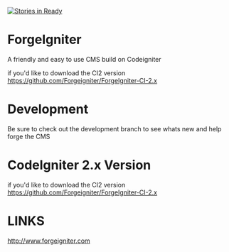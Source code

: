 [![Stories in Ready](https://badge.waffle.io/Forgeigniter/ForgeIgniter.png?label=ready&title=Ready)](https://waffle.io/Forgeigniter/ForgeIgniter)
# ForgeIgniter
A friendly and easy to use CMS build on Codeigniter

if you'd like to download the CI2 version
https://github.com/Forgeigniter/ForgeIgniter-CI-2.x

# Development 
Be sure to check out the development branch to see whats new and help forge the CMS

# CodeIgniter 2.x Version
if you'd like to download the CI2 version https://github.com/Forgeigniter/ForgeIgniter-CI-2.x

# LINKS
http://www.forgeigniter.com
